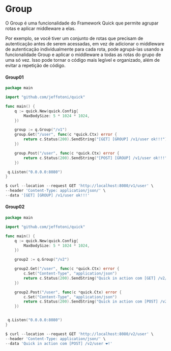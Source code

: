 # Group

O Group é uma funcionalidade do Framework Quick que permite agrupar rotas e aplicar middleware a elas.

Por exemplo, se você tiver um conjunto de rotas que precisam de autenticação antes de serem acessadas, em vez de adicionar o middleware de autenticação individualmente para cada rota, pode agrupá-las usando a funcionalidade Group e aplicar o middleware a todas as rotas do grupo de uma só vez. Isso pode tornar o código mais legível e organizado, além de evitar a repetição de código.

#### Group01

```go
package main

import "github.com/jeffotoni/quick"

func main() {
	q := quick.New(quick.Config{
		MaxBodySize: 5 * 1024 * 1024,
	})

	group := q.Group("/v1")
	group.Get("/user", func(c *quick.Ctx) error {
		return c.Status(200).SendString("[GET] [GROUP] /v1/user ok!!!")
	})

	group.Post("/user", func(c *quick.Ctx) error {
		return c.Status(200).SendString("[POST] [GROUP] /v1/user ok!!!")
	})

 q.Listen("0.0.0.0:8080")
}
```
```go
$ curl --location --request GET 'http://localhost:8080/v1/user' \
--header 'Content-Type: application/json/' \
--data '[GET] [GROUP] /v1/user ok!!!'
```

#### Group02

```go
package main

import "github.com/jeffotoni/quick"

func main() {
	q := quick.New(quick.Config{
		MaxBodySize: 5 * 1024 * 1024,
	})

	group2 := q.Group("/v2")

	group2.Get("/user", func(c *quick.Ctx) error {
		c.Set("Content-Type", "application/json")
		return c.Status(200).SendString("Quick in action com [GET] /v2/user ❤️!")
	})

	group2.Post("/user", func(c *quick.Ctx) error {
		c.Set("Content-Type", "application/json")
		return c.Status(200).SendString("Quick in action com [POST] /v2/user ❤️!")
	})


 q.Listen("0.0.0.0:8080")
}
```
```go
$ curl --location --request GET 'http://localhost:8080/v2/user' \
--header 'Content-Type: application/json/' \
--data 'Quick in action com [POST] /v2/user ❤️!'
```



